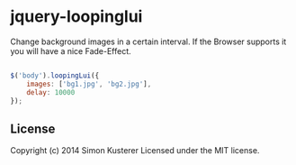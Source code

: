 # jquery-loopinglui

Change background images in a certain interval.
If the Browser supports it you will have a nice Fade-Effect.

```javascript

$('body').loopingLui({
    images: ['bg1.jpg', 'bg2.jpg'],
    delay: 10000
});

```

## License
Copyright (c) 2014 Simon Kusterer
Licensed under the MIT license.